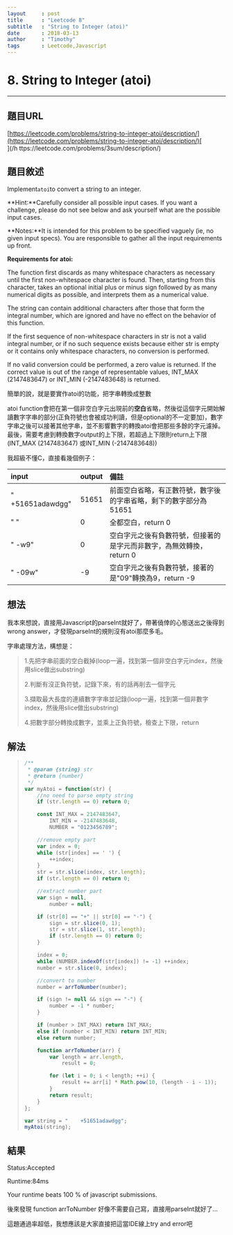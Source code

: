 ```yaml
---
layout     : post
title      : "Leetcode 8"
subtitle   : "String to Integer (atoi)"
date       : 2018-03-13
author     : "Timothy"
tags       : Leetcode,Javascript
---
```

# 8. String to Integer \(atoi\)

---

## 題目URL

[https://leetcode.com/problems/string-to-integer-atoi/description/](https://leetcode.com/problems/string-to-integer-atoi/description/)[    
](/h ttps://leetcode.com/problems/3sum/description/)

## 題目敘述

Implement`atoi`to convert a string to an integer.

**Hint:**Carefully consider all possible input cases. If you want a challenge, please do not see below and ask yourself what are the possible input cases.

**Notes:**It is intended for this problem to be specified vaguely \(ie, no given input specs\). You are responsible to gather all the input requirements up front.

**Requirements for atoi:**

The function first discards as many whitespace characters as necessary until the first non-whitespace character is found. Then, starting from this character, takes an optional initial plus or minus sign followed by as many numerical digits as possible, and interprets them as a numerical value.

The string can contain additional characters after those that form the integral number, which are ignored and have no effect on the behavior of this function.

If the first sequence of non-whitespace characters in str is not a valid integral number, or if no such sequence exists because either str is empty or it contains only whitespace characters, no conversion is performed.

If no valid conversion could be performed, a zero value is returned. If the correct value is out of the range of representable values, INT\_MAX \(2147483647\) or INT\_MIN \(-2147483648\) is returned.

簡單的說，就是要實作atoi的功能，把字串轉換成整數

atoi function會把在第一個非空白字元出現前的**空白**省略，然後從這個字元開始解讀數字字串的部分\(正負符號也會被成功判讀，但是optional的不一定要加\)，數字字串之後可以接著其他字串，並不影響數字的轉換atoi會把那些多餘的字元濾掉。最後，需要考慮到轉換數字output的上下限，若超過上下限則return上下限\(INT\_MAX \(2147483647\) 或INT\_MIN \(-2147483648\)\)

我超級不懂C，直接看幾個例子：

| input | output | 備註 |
| :--- | :--- | :--- |
| "     +51651adawdgg" | 51651 | 前面空白省略，有正數符號，數字後的字串省略，剩下的數字部分為51651 |
| "             " | 0 | 全都空白，return 0 |
| "  -w9" | 0 | 空白字元之後有負數符號，但接著的是字元而非數字，為無效轉換，return 0 |
| "  -09w" | -9 | 空白字元之後有負數符號，接著的是"09"轉換為9，return -9 |

## 想法

我本來想說，直接用Javascript的parseInt就好了，帶著僥倖的心態送出之後得到wrong answer，才發現parseInt的規則沒有atoi那麼多毛。

字串處理方法，構想是：

> 1.先把字串前面的空白截掉\(loop一遍，找到第一個非空白字元index，然後用slice做出substring\)
>
> 2.判斷有沒正負符號，記錄下來，有的話再削去一個字元
>
> 3.擷取最大長度的連續數字字串並記錄\(loop一遍，找到第一個非數字index，然後用slice做出substring\)
>
> 4.把數字部分轉換成數字，並乘上正負符號，檢查上下限，return

## 解法

> ```js
> /**
>  * @param {string} str
>  * @return {number}
>  */
> var myAtoi = function(str) {
>     //no need to parse empty string
>     if (str.length == 0) return 0;
>
>     const INT_MAX = 2147483647,
>         INT_MIN = -2147483648,
>         NUMBER = "0123456789";
>
>     //remove empty part
>     var index = 0;
>     while (str[index] == ' ') {
>         ++index;
>     }
>     str = str.slice(index, str.length);
>     if (str.length == 0) return 0;
>
>     //extract number part
>     var sign = null,
>         number = null;
>
>     if (str[0] == "+" || str[0] == "-") {
>         sign = str.slice(0, 1);
>         str = str.slice(1, str.length);
>         if (str.length == 0) return 0;
>     }
>
>     index = 0;
>     while (NUMBER.indexOf(str[index]) != -1) ++index;
>     number = str.slice(0, index);
>
>     //convert to number
>     number = arrToNumber(number);
>
>     if (sign != null && sign == "-") {
>         number = -1 * number;
>     }
>
>     if (number > INT_MAX) return INT_MAX;
>     else if (number < INT_MIN) return INT_MIN;
>     else return number;
>
>     function arrToNumber(arr) {
>         var length = arr.length,
>             result = 0;
>
>         for (let i = 0; i < length; ++i) {
>             result += arr[i] * Math.pow(10, (length - i - 1));
>         }
>         return result;
>     }
> };
>
> var string = "    +51651adawdgg";
> myAtoi(string);
> ```

## 結果

Status:Accepted

Runtime:84ms

Your runtime beats 100 % of javascript submissions.



後來發現 function arrToNumber 好像不需要自己寫，直接用parseInt就好了...

這題通過率超低，我想應該是大家直接把這當IDE線上try and error吧

